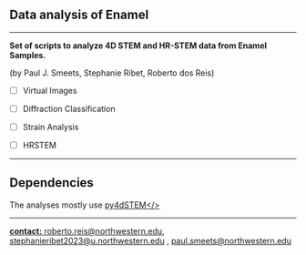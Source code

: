 ## Data analysis of Enamel

---

**Set of scripts to analyze 4D STEM and HR-STEM data from Enamel Samples.**

(by Paul J. Smeets, Stephanie Ribet, Roberto dos Reis)

- [ ] Virtual Images

- [ ] Diffraction Classification

- [ ] Strain Analysis

- [ ] HRSTEM

---
## Dependencies ##

The analyses mostly use <a href="https://github.com/py4dstem/py4DSTEM">py4dSTEM</>

---
<b>contact:</b> roberto.reis@northwestern.edu, stephanieribet2023@u.northwestern.edu , paul.smeets@northwestern.edu





